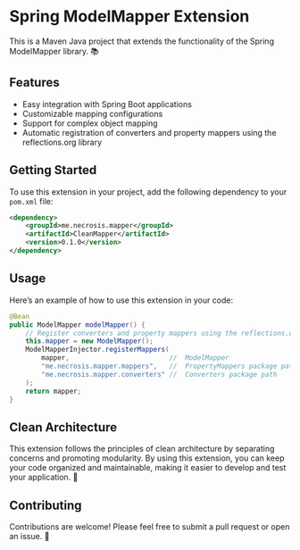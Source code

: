 # Spring ModelMapper Extension

This is a Maven Java project that extends the functionality of the Spring ModelMapper library. 📚

## Features

- Easy integration with Spring Boot applications
- Customizable mapping configurations
- Support for complex object mapping
- Automatic registration of converters and property mappers using the reflections.org library

## Getting Started

To use this extension in your project, add the following dependency to your `pom.xml` file:

```xml
<dependency>
    <groupId>me.necrosis.mapper</groupId>
    <artifactId>CleanMapper</artifactId>
    <version>0.1.0</version>
</dependency>
```

## Usage
Here’s an example of how to use this extension in your code:

```java
@Bean
public ModelMapper modelMapper() {
    // Register converters and property mappers using the reflections.org library
    this.mapper = new ModelMapper();
    ModelMapperInjector.registerMappers(
        mapper,                         //  ModelMapper
        "me.necrosis.mapper.mappers",   //  PropertyMappers package path
        "me.necrosis.mapper.converters" //  Converters package path
    );
    return mapper;
}
```

## Clean Architecture
This extension follows the principles of clean architecture by separating concerns and promoting modularity. By using this extension, you can keep your code organized and maintainable, making it easier to develop and test your application. 🧹

## Contributing
Contributions are welcome! Please feel free to submit a pull request or open an issue. 🤝